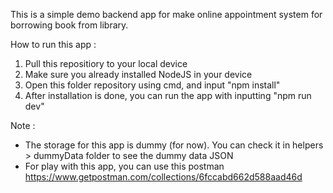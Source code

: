 This is a simple demo backend app for make online appointment system for borrowing book from library.



How to run this app :
1. Pull this repositiory to your local device
2. Make sure you already installed NodeJS in your device
3. Open this folder repository using cmd, and input "npm install"
4. After installation is done, you can run the app with inputting "npm run dev"

Note : 
- The storage for this app is dummy (for now). You can check it in helpers > dummyData folder to see the dummy data JSON
- For play with this app, you can use this postman https://www.getpostman.com/collections/6fccabd662d588aad46d
